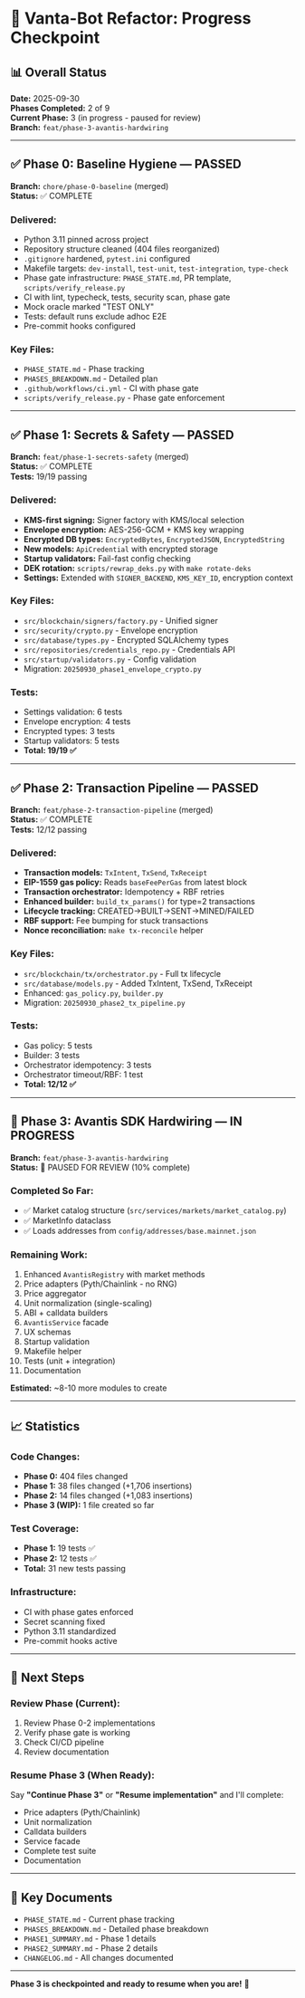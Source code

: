 # 🎯 Vanta-Bot Refactor: Progress Checkpoint

## 📊 Overall Status

**Date:** 2025-09-30  
**Phases Completed:** 2 of 9  
**Current Phase:** 3 (in progress - paused for review)  
**Branch:** `feat/phase-3-avantis-hardwiring`  

---

## ✅ Phase 0: Baseline Hygiene — PASSED

**Branch:** `chore/phase-0-baseline` (merged)  
**Status:** ✅ COMPLETE  

### Delivered:
- Python 3.11 pinned across project
- Repository structure cleaned (404 files reorganized)
- `.gitignore` hardened, `pytest.ini` configured
- Makefile targets: `dev-install`, `test-unit`, `test-integration`, `type-check`
- Phase gate infrastructure: `PHASE_STATE.md`, PR template, `scripts/verify_release.py`
- CI with lint, typecheck, tests, security scan, phase gate
- Mock oracle marked "TEST ONLY"
- Tests: default runs exclude adhoc E2E
- Pre-commit hooks configured

### Key Files:
- `PHASE_STATE.md` - Phase tracking
- `PHASES_BREAKDOWN.md` - Detailed plan
- `.github/workflows/ci.yml` - CI with phase gate
- `scripts/verify_release.py` - Phase gate enforcement

---

## ✅ Phase 1: Secrets & Safety — PASSED

**Branch:** `feat/phase-1-secrets-safety` (merged)  
**Status:** ✅ COMPLETE  
**Tests:** 19/19 passing  

### Delivered:
- **KMS-first signing:** Signer factory with KMS/local selection
- **Envelope encryption:** AES-256-GCM + KMS key wrapping
- **Encrypted DB types:** `EncryptedBytes`, `EncryptedJSON`, `EncryptedString`
- **New models:** `ApiCredential` with encrypted storage
- **Startup validators:** Fail-fast config checking
- **DEK rotation:** `scripts/rewrap_deks.py` with `make rotate-deks`
- **Settings:** Extended with `SIGNER_BACKEND`, `KMS_KEY_ID`, encryption context

### Key Files:
- `src/blockchain/signers/factory.py` - Unified signer
- `src/security/crypto.py` - Envelope encryption
- `src/database/types.py` - Encrypted SQLAlchemy types
- `src/repositories/credentials_repo.py` - Credentials API
- `src/startup/validators.py` - Config validation
- Migration: `20250930_phase1_envelope_crypto.py`

### Tests:
- Settings validation: 6 tests
- Envelope encryption: 4 tests
- Encrypted types: 3 tests
- Startup validators: 5 tests
- **Total: 19/19 ✅**

---

## ✅ Phase 2: Transaction Pipeline — PASSED

**Branch:** `feat/phase-2-transaction-pipeline` (merged)  
**Status:** ✅ COMPLETE  
**Tests:** 12/12 passing  

### Delivered:
- **Transaction models:** `TxIntent`, `TxSend`, `TxReceipt`
- **EIP-1559 gas policy:** Reads `baseFeePerGas` from latest block
- **Transaction orchestrator:** Idempotency + RBF retries
- **Enhanced builder:** `build_tx_params()` for type=2 transactions
- **Lifecycle tracking:** CREATED→BUILT→SENT→MINED/FAILED
- **RBF support:** Fee bumping for stuck transactions
- **Nonce reconciliation:** `make tx-reconcile` helper

### Key Files:
- `src/blockchain/tx/orchestrator.py` - Full tx lifecycle
- `src/database/models.py` - Added TxIntent, TxSend, TxReceipt
- Enhanced: `gas_policy.py`, `builder.py`
- Migration: `20250930_phase2_tx_pipeline.py`

### Tests:
- Gas policy: 5 tests
- Builder: 3 tests
- Orchestrator idempotency: 3 tests
- Orchestrator timeout/RBF: 1 test
- **Total: 12/12 ✅**

---

## 🚧 Phase 3: Avantis SDK Hardwiring — IN PROGRESS

**Branch:** `feat/phase-3-avantis-hardwiring`  
**Status:** 🚧 PAUSED FOR REVIEW (10% complete)  

### Completed So Far:
- ✅ Market catalog structure (`src/services/markets/market_catalog.py`)
- ✅ MarketInfo dataclass
- ✅ Loads addresses from `config/addresses/base.mainnet.json`

### Remaining Work:
1. Enhanced `AvantisRegistry` with market methods
2. Price adapters (Pyth/Chainlink - no RNG)
3. Price aggregator
4. Unit normalization (single-scaling)
5. ABI + calldata builders
6. `AvantisService` facade
7. UX schemas
8. Startup validation
9. Makefile helper
10. Tests (unit + integration)
11. Documentation

**Estimated:** ~8-10 more modules to create

---

## 📈 Statistics

### Code Changes:
- **Phase 0:** 404 files changed
- **Phase 1:** 38 files changed (+1,706 insertions)
- **Phase 2:** 14 files changed (+1,083 insertions)
- **Phase 3 (WIP):** 1 file created so far

### Test Coverage:
- **Phase 1:** 19 tests ✅
- **Phase 2:** 12 tests ✅
- **Total:** 31 new tests passing

### Infrastructure:
- CI with phase gates enforced
- Secret scanning fixed
- Python 3.11 standardized
- Pre-commit hooks active

---

## 🎯 Next Steps

### Review Phase (Current):
1. Review Phase 0-2 implementations
2. Verify phase gate is working
3. Check CI/CD pipeline
4. Review documentation

### Resume Phase 3 (When Ready):
Say **"Continue Phase 3"** or **"Resume implementation"** and I'll complete:
- Price adapters (Pyth/Chainlink)
- Unit normalization
- Calldata builders
- Service facade
- Complete test suite
- Documentation

---

## 📁 Key Documents

- `PHASE_STATE.md` - Current phase tracking
- `PHASES_BREAKDOWN.md` - Detailed phase breakdown
- `PHASE1_SUMMARY.md` - Phase 1 details
- `PHASE2_SUMMARY.md` - Phase 2 details
- `CHANGELOG.md` - All changes documented

---

**Phase 3 is checkpointed and ready to resume when you are!** 🚀
